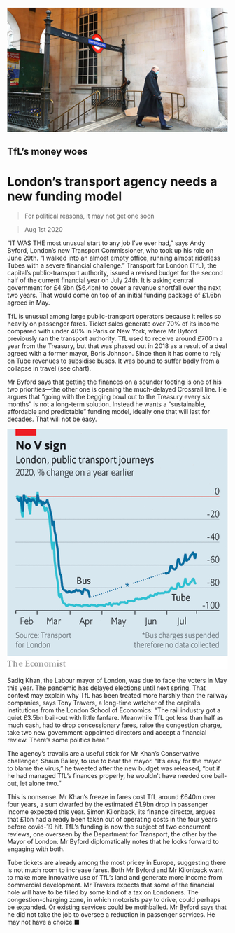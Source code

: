 ![](./images/20200801_BRP005_0.jpg)

## TfL’s money woes

# London’s transport agency needs a new funding model

> For political reasons, it may not get one soon

> Aug 1st 2020

“IT WAS THE most unusual start to any job I’ve ever had,” says Andy Byford, London’s new Transport Commissioner, who took up his role on June 29th. “I walked into an almost empty office, running almost riderless Tubes with a severe financial challenge.” Transport for London (TfL), the capital’s public-transport authority, issued a revised budget for the second half of the current financial year on July 24th. It is asking central government for £4.9bn ($6.4bn) to cover a revenue shortfall over the next two years. That would come on top of an initial funding package of £1.6bn agreed in May.

TfL is unusual among large public-transport operators because it relies so heavily on passenger fares. Ticket sales generate over 70% of its income compared with under 40% in Paris or New York, where Mr Byford previously ran the transport authority. TfL used to receive around £700m a year from the Treasury, but that was phased out in 2018 as a result of a deal agreed with a former mayor, Boris Johnson. Since then it has come to rely on Tube revenues to subsidise buses. It was bound to suffer badly from a collapse in travel (see chart).

Mr Byford says that getting the finances on a sounder footing is one of his two priorities—the other one is opening the much-delayed Crossrail line. He argues that “going with the begging bowl out to the Treasury every six months” is not a long-term solution. Instead he wants a “sustainable, affordable and predictable” funding model, ideally one that will last for decades. That will not be easy.

![](./images/20200801_BRC012.png)

Sadiq Khan, the Labour mayor of London, was due to face the voters in May this year. The pandemic has delayed elections until next spring. That context may explain why TfL has been treated more harshly than the railway companies, says Tony Travers, a long-time watcher of the capital’s institutions from the London School of Economics: “The rail industry got a quiet £3.5bn bail-out with little fanfare. Meanwhile TfL got less than half as much cash, had to drop concessionary fares, raise the congestion charge, take two new government-appointed directors and accept a financial review. There’s some politics here.”

The agency’s travails are a useful stick for Mr Khan’s Conservative challenger, Shaun Bailey, to use to beat the mayor. “It’s easy for the mayor to blame the virus,” he tweeted after the new budget was released, “but if he had managed TfL’s finances properly, he wouldn’t have needed one bail-out, let alone two.”

This is nonsense. Mr Khan’s freeze in fares cost TfL around £640m over four years, a sum dwarfed by the estimated £1.9bn drop in passenger income expected this year. Simon Kilonback, its finance director, argues that £1bn had already been taken out of operating costs in the four years before covid-19 hit. TfL’s funding is now the subject of two concurrent reviews, one overseen by the Department for Transport, the other by the Mayor of London. Mr Byford diplomatically notes that he looks forward to engaging with both.

Tube tickets are already among the most pricey in Europe, suggesting there is not much room to increase fares. Both Mr Byford and Mr Kilonback want to make more innovative use of TfL’s land and generate more income from commercial development. Mr Travers expects that some of the financial hole will have to be filled by some kind of a tax on Londoners. The congestion-charging zone, in which motorists pay to drive, could perhaps be expanded. Or existing services could be mothballed. Mr Byford says that he did not take the job to oversee a reduction in passenger services. He may not have a choice.■